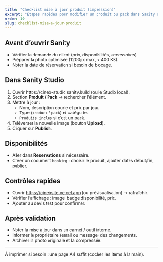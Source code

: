 ```yaml
---
title: "Checklist mise à jour produit (impression)"
excerpt: "Étapes rapides pour modifier un produit ou pack dans Sanity avant d'imprimer la fiche."
order: 10
slug: checklist-mise-a-jour-produit
---
```

## Avant d’ouvrir Sanity
- Vérifier la demande du client (prix, disponibilités, accessoires).
- Préparer la photo optimisée (1200px max, < 400 KB).
- Noter la date de réservation si besoin de blocage.

## Dans Sanity Studio
1. Ouvrir https://cineb-studio.sanity.build (ou le Studio local).
2. Section **Produit / Pack** → rechercher l’élément.
3. Mettre à jour :
   - Nom, description courte et prix par jour.
   - Type (`product` / `pack`) et catégorie.
   - `Produits inclus` si c’est un pack.
4. Téléverser la nouvelle image (bouton **Upload**).
5. Cliquer sur **Publish**.

## Disponibilités
- Aller dans **Reservations** si nécessaire.
- Créer un document `booking` : choisir le produit, ajouter dates début/fin, publier.

## Contrôles rapides
- Ouvrir https://cinebsite.vercel.app (ou prévisualisation) → rafraîchir.
- Vérifier l’affichage : image, badge disponibilité, prix.
- Ajouter au devis test pour confirmer.

## Après validation
- Noter la mise à jour dans un carnet / outil interne.
- Informer le propriétaire (email ou message) des changements.
- Archiver la photo originale et la compressée.

---
À imprimer si besoin : une page A4 suffit (cocher les items à la main).
